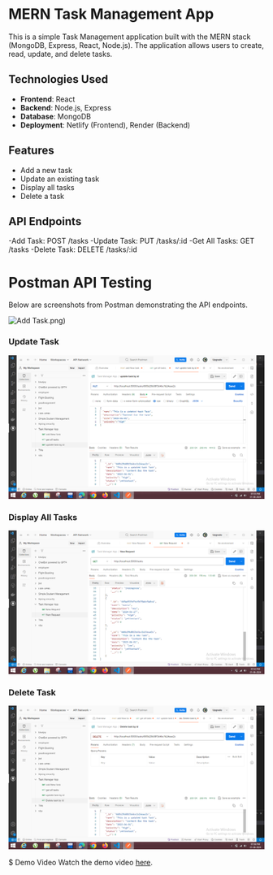 # MERN Task Management App

This is a simple Task Management application built with the MERN stack (MongoDB, Express, React, Node.js). The application allows users to create, read, update, and delete tasks.

## Technologies Used

- **Frontend**: React
- **Backend**: Node.js, Express
- **Database**: MongoDB
- **Deployment**: Netlify (Frontend), Render (Backend)

## Features

- Add a new task
- Update an existing task
- Display all tasks
- Delete a task

## API Endpoints
-Add Task: POST /tasks
-Update Task: PUT /tasks/:id
-Get All Tasks: GET /tasks
-Delete Task: DELETE /tasks/:id

# Postman API Testing
Below are screenshots from Postman demonstrating the API endpoints.

![Add Task](./ss-postman/Addtask).png)

### Update Task
![Update Task](./ss-postman/Updatetask.png)

### Display All Tasks
![Display All Tasks](./ss-postman/Displayalltask.png)

### Delete Task
![Delete Task](./ss-postman/Deletetask.png)

$ Demo Video
Watch the demo video [here](https://drive.google.com/file/d/1g9n9OGZIiC8HFssdVjETdcUr089KTRX6/view?usp=drivesdk).
